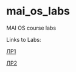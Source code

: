# mai_os_labs
MAI OS course labs

Links to Labs:

[ЛР1](https://github.com/NoyerXoper/mai_os_labs/tree/lab1)

[ЛР2](https://github.com/NoyerXoper/mai_os_labs/tree/lab2)
